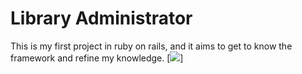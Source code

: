 # Library Administrator

This is my first project in ruby ​​on rails, and it aims to get to know the framework and refine my knowledge.
[<img src="https://www.lewagon.com/pt-BR/blog/ruby-on-rails" />]
